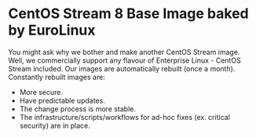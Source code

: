 # CentOS Stream 8 Base Image baked by EuroLinux

You might ask why we bother and make another CentOS Stream image. Well, we commercially support any flavour of Enterprise Linux - CentOS Stream included. Our images are automatically rebuilt (once a month). Constantly rebuilt images are:

- More secure.
- Have predictable updates. 
- The change process is more stable.
- The infrastructure/scripts/workflows for ad-hoc fixes (ex. critical security) are in place.

